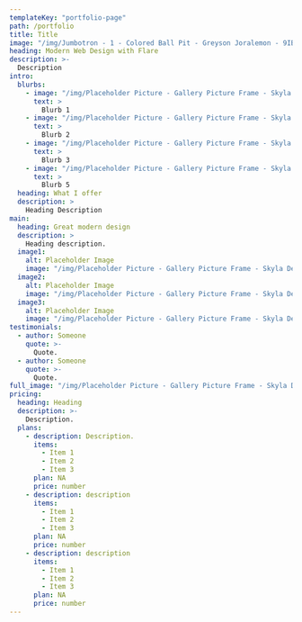 ```yaml
---
templateKey: "portfolio-page"
path: /portfolio
title: Title
image: "/img/Jumbotron - 1 - Colored Ball Pit - Greyson Joralemon - 9IBqihqhuHc - Unsplash.jpg"
heading: Modern Web Design with Flare
description: >-
  Description
intro:
  blurbs:
    - image: "/img/Placeholder Picture - Gallery Picture Frame - Skyla Design - bDuh4oK_MCU - Unsplash.jpg"
      text: >
        Blurb 1
    - image: "/img/Placeholder Picture - Gallery Picture Frame - Skyla Design - bDuh4oK_MCU - Unsplash.jpg"
      text: >
        Blurb 2
    - image: "/img/Placeholder Picture - Gallery Picture Frame - Skyla Design - bDuh4oK_MCU - Unsplash.jpg"
      text: >
        Blurb 3
    - image: "/img/Placeholder Picture - Gallery Picture Frame - Skyla Design - bDuh4oK_MCU - Unsplash.jpg"
      text: >
        Blurb 5
  heading: What I offer
  description: >
    Heading Description
main:
  heading: Great modern design
  description: >
    Heading description.
  image1:
    alt: Placeholder Image
    image: "/img/Placeholder Picture - Gallery Picture Frame - Skyla Design - bDuh4oK_MCU - Unsplash.jpg"
  image2:
    alt: Placeholder Image
    image: "/img/Placeholder Picture - Gallery Picture Frame - Skyla Design - bDuh4oK_MCU - Unsplash.jpg"
  image3:
    alt: Placeholder Image
    image: "/img/Placeholder Picture - Gallery Picture Frame - Skyla Design - bDuh4oK_MCU - Unsplash.jpg"
testimonials:
  - author: Someone
    quote: >-
      Quote.
  - author: Someone
    quote: >-
      Quote.
full_image: "/img/Placeholder Picture - Gallery Picture Frame - Skyla Design - bDuh4oK_MCU - Unsplash.jpg"
pricing:
  heading: Heading
  description: >-
    Description.
  plans:
    - description: Description.
      items:
        - Item 1
        - Item 2
        - Item 3
      plan: NA
      price: number
    - description: description
      items:
        - Item 1
        - Item 2
        - Item 3
      plan: NA
      price: number
    - description: description
      items:
        - Item 1
        - Item 2
        - Item 3
      plan: NA
      price: number
---
```

